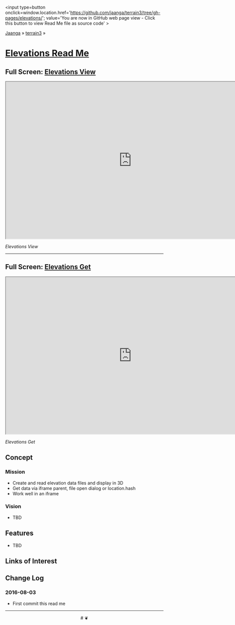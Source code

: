 <span style=display:none; >[You are now in GitHub source code view - click this link to view Read Me file as a web page]
( https://jaanga.github.io/terrain3/#elevations/ "View file as a web page." ) </span>
<input type=button onclick=window.location.href='https://github.com/jaanga/terrain3/tree/gh-pages/elevations/'; value='You are now in GitHub web page view - Click this button to view Read Me file as source code' >

[Jaanga]( http://jaanga.github.io ) &raquo; [terrain3]( https://jaanga.github.io/terrain3/ ) &raquo;

[Elevations Read Me]( https://jaanga.github.io/terrain3/#elevations/ )
===

## Full Screen: [Elevations View]( https://jaanga.github.io/terrain3/elevations/elevations-view/index.html )


<img src="" style=display:none; width=800 >

<iframe src="https://jaanga.github.io/terrain3/elevations/elevations-view/index.html" width=800px height=500px onload=this.contentWindow.controls.enableZoom=false; ></iframe>

_Elevations View_

***

## Full Screen: [Elevations Get]( https://jaanga.github.io/terrain3/elevations/elevations-get/index.html )

<img src="" style=display:none; width=800 >

<iframe src="https://jaanga.github.io/terrain3/elevations/elevations-get/index.html" width=800px height=500px onload=this.contentWindow.googleMap.setOptions({scrollwheel:false});></iframe>

_Elevations Get_


## Concept

### Mission

* Create and read elevation data files and display in 3D
* Get data via iframe parent, file open dialog or location.hash
* Work well in an iframe


### Vision

* TBD


## Features

* TBD




## Links of Interest


## Change Log

### 2016-08-03

* First commit this read me



***

<center title='Jaanga ~ your 3D happy place' >
# <a href=javascript:window.scrollTo(0,0); style=text-decoration:none; > ❦ </a>
</center>
